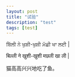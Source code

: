 ```yaml
---
layout: post
title: "试验"
description: "test"
tags: [test]
---
```


ਬਿੱਲੀ ਨੇ ਖੁਸ਼ੀ-ਖੁਸ਼ੀ ਮੱਛੀ ਖਾ ਲਈ |

बिल्ली ने खुशी-खुशी मछली खा ली |

<!--more-->

猫高高兴兴地吃了鱼。



